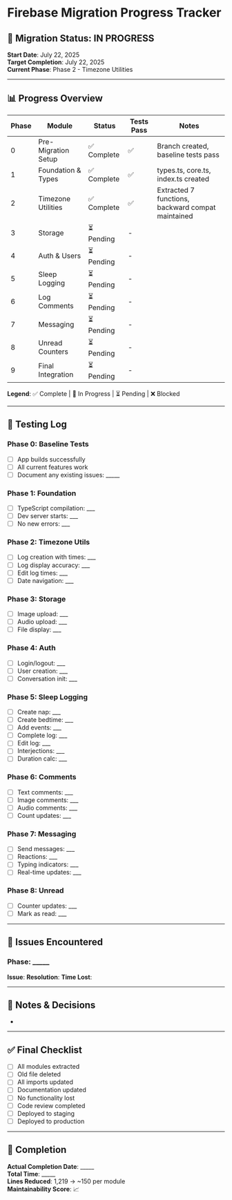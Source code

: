 # Firebase Migration Progress Tracker

## 🚀 Migration Status: IN PROGRESS
**Start Date**: July 22, 2025  
**Target Completion**: July 22, 2025  
**Current Phase**: Phase 2 - Timezone Utilities

---

## 📊 Progress Overview

| Phase | Module | Status | Tests Pass | Notes |
|-------|--------|--------|------------|-------|
| 0 | Pre-Migration Setup | ✅ Complete | ✅ | Branch created, baseline tests pass |
| 1 | Foundation & Types | ✅ Complete | ✅ | types.ts, core.ts, index.ts created |
| 2 | Timezone Utilities | ✅ Complete | ✅ | Extracted 7 functions, backward compat maintained |
| 3 | Storage | ⏳ Pending | - | |
| 4 | Auth & Users | ⏳ Pending | - | |
| 5 | Sleep Logging | ⏳ Pending | - | |
| 6 | Log Comments | ⏳ Pending | - | |
| 7 | Messaging | ⏳ Pending | - | |
| 8 | Unread Counters | ⏳ Pending | - | |
| 9 | Final Integration | ⏳ Pending | - | |

**Legend**: ✅ Complete | 🚧 In Progress | ⏳ Pending | ❌ Blocked

---

## 🧪 Testing Log

### Phase 0: Baseline Tests
- [ ] App builds successfully
- [ ] All current features work
- [ ] Document any existing issues: _____

### Phase 1: Foundation
- [ ] TypeScript compilation: ___
- [ ] Dev server starts: ___
- [ ] No new errors: ___

### Phase 2: Timezone Utils
- [ ] Log creation with times: ___
- [ ] Log display accuracy: ___
- [ ] Edit log times: ___
- [ ] Date navigation: ___

### Phase 3: Storage
- [ ] Image upload: ___
- [ ] Audio upload: ___
- [ ] File display: ___

### Phase 4: Auth
- [ ] Login/logout: ___
- [ ] User creation: ___
- [ ] Conversation init: ___

### Phase 5: Sleep Logging
- [ ] Create nap: ___
- [ ] Create bedtime: ___
- [ ] Add events: ___
- [ ] Complete log: ___
- [ ] Edit log: ___
- [ ] Interjections: ___
- [ ] Duration calc: ___

### Phase 6: Comments
- [ ] Text comments: ___
- [ ] Image comments: ___
- [ ] Audio comments: ___
- [ ] Count updates: ___

### Phase 7: Messaging
- [ ] Send messages: ___
- [ ] Reactions: ___
- [ ] Typing indicators: ___
- [ ] Real-time updates: ___

### Phase 8: Unread
- [ ] Counter updates: ___
- [ ] Mark as read: ___

---

## 🐛 Issues Encountered

### Phase: _____
**Issue**: 
**Resolution**: 
**Time Lost**: 

---

## 📝 Notes & Decisions

- 

---

## ✅ Final Checklist
- [ ] All modules extracted
- [ ] Old file deleted
- [ ] All imports updated
- [ ] Documentation updated
- [ ] No functionality lost
- [ ] Code review completed
- [ ] Deployed to staging
- [ ] Deployed to production

---

## 🎉 Completion
**Actual Completion Date**: _____  
**Total Time**: _____  
**Lines Reduced**: 1,219 → ~150 per module  
**Maintainability Score**: 📈